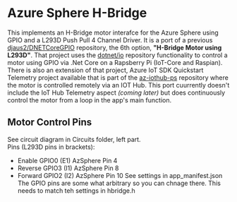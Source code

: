 # Azure Sphere H-Bridge
This implements an H-Bridge motor interafce for the Azure Sphere using GPIO and a L293D Push Pull 4 Channel Driver. It is a port of a previous [djaus2/DNETCoreGPIO](https://github.com/djaus2/DNETCoreGPIO) repository, the 6th option, **"H-Bridge Motor using L293D"**. That project uses the [dotnet/io](https://github.com/dotnet/iot) repository functionality to control a motor using GPIO via .Net Core on a Rapsberry Pi (IoT-Core and Raspian). There is also an extension of that project, Azure IoT SDK Quickstart Telemetry project available that is part of the [az-iothub-ps](https://github.com/djaus2/az-iothub-ps/tree/master/PS/qs-apps/quickstarts/telemetry/control-a-motor) repository where the motor is controlled remotely via an IOT Hub. This port cuurrently doesn't include the IoT Hub Telemetry aspect _(coming later)_ but does continuously control the motor from a loop in the app's main function.

## Motor Control Pins
See circuit diagram in Circuits folder, left part. 
<br>Pins (L293D pins in brackets):
- Enable  GPIO0 (E1) AzSphere Pin 4
- Reverse GPIO3 (I1) AzSphere Pin 8
- Forward GPIO2 (I2) AzSphere Pin 10
See settings in app_manifest.json  
The GPIO pins are some what arbitrary so you can chnage there. This needs to match teh settings in hbridge.h
